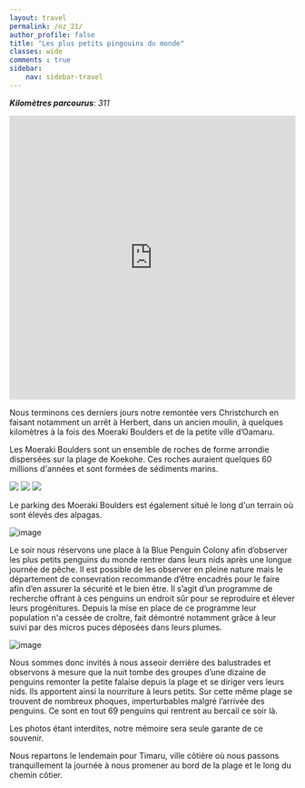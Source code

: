 ```yaml
---
layout: travel
permalink: /nz_21/
author_profile: false
title: "Les plus petits pingouins du monde"
classes: wide
comments : true
sidebar:
    nav: sidebar-travel
---
```


<!-- jQuery 1.8 or later, 33 KB -->
<script src="https://ajax.googleapis.com/ajax/libs/jquery/1.11.1/jquery.min.js"></script>

<!-- Fotorama from CDNJS, 19 KB -->
<link  href="https://cdnjs.cloudflare.com/ajax/libs/fotorama/4.6.4/fotorama.css" rel="stylesheet">
<script src="https://cdnjs.cloudflare.com/ajax/libs/fotorama/4.6.4/fotorama.js"></script>

***Kilomètres parcourus***: *311*

<iframe src="https://www.google.com/maps/d/u/0/embed?mid=1W4rbLmBpwdFnWrzfphewi1-nvcJchewZ" width="100%" height="500" frameBorder="0"></iframe>

<br>

Nous terminons ces derniers jours notre remontée vers Christchurch en faisant notamment un arrêt à Herbert, dans un ancien moulin, à quelques kilomètres à la fois des Moeraki Boulders et de la petite ville d’Oamaru.

Les Moeraki Boulders sont un ensemble de roches de forme arrondie dispersées sur la plage de Koekohe. Ces roches auraient quelques 60 millions d'années et sont formées de sédiments marins.


<div class="fotorama">
  <img src="https://drive.google.com/uc?id=1hPhOZvYOi_ssw3ua9P8yDIkwK8h0DCDR">
  <img src="https://drive.google.com/uc?id=1pl2RaRZcG9snEm30qRToBPuLGBmxjgzn">
  <img src="https://drive.google.com/uc?id=1KvVeVmWCMt2LJBPyEl0NVvPRZprhidBR">
</div>

Le parking des Moeraki Boulders est également situé le long d'un terrain où sont élevés des alpagas.

![image](https://drive.google.com/uc?id=1hrJ56QyRg8ZmRob-TygDkCiDO0leWvif)

Le soir nous réservons une place à la Blue Penguin Colony afin d’observer les plus petits penguins du monde rentrer dans leurs nids après une longue journée de pêche. Il est possible de les observer en pleine nature mais le département de consevration recommande d’être encadrés pour le faire afin d’en assurer la sécurité et le bien être. Il s’agit d’un programme de recherche offrant à ces penguins un endroit sûr pour se reproduire et élever leurs progénitures. Depuis la mise en place de ce programme leur population n'a cessée de croître, fait démontré notamment grâce à leur suivi par des micros puces déposées dans leurs plumes. 

![image](https://drive.google.com/uc?id=1aQ_B4j9YeACZDXKJ7et8iyYoFAGiTNmN)

Nous sommes donc invités à nous asseoir derrière des balustrades et observons à mesure que la nuit tombe des groupes d’une dizaine de penguins remonter la petite falaise depuis la plage et se diriger vers leurs nids. Ils apportent ainsi la nourriture à leurs petits. Sur cette même plage se trouvent de nombreux phoques, imperturbables malgré l’arrivée des penguins. Ce sont en tout 69 penguins qui rentrent au bercail ce soir là. 

Les photos étant interdites, notre mémoire sera seule garante de ce souvenir. 

Nous repartons le lendemain pour Timaru, ville côtière où nous passons tranquillement la journée à nous promener au bord de la plage et le long du chemin côtier. 